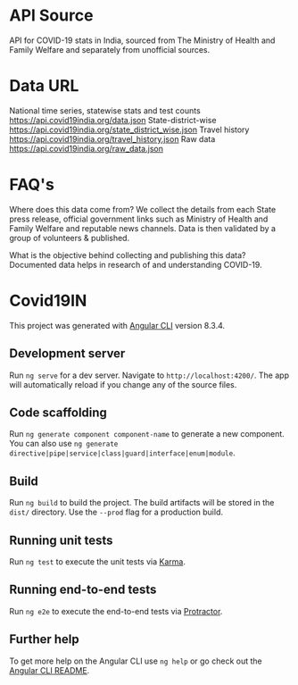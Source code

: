 # API Source

API for COVID-19 stats in India, sourced from The Ministry of Health and Family Welfare and separately from unofficial sources.

# Data	URL
National time series, statewise stats and test counts	https://api.covid19india.org/data.json
State-district-wise	https://api.covid19india.org/state_district_wise.json
Travel history	https://api.covid19india.org/travel_history.json
Raw data	https://api.covid19india.org/raw_data.json

# FAQ's

Where does this data come from?
We collect the details from each State press release, official government links such as Ministry of Health and Family Welfare and reputable news channels. Data is then validated by a group of volunteers & published.

What is the objective behind collecting and publishing this data? 
Documented data helps in research of and understanding COVID-19.


# Covid19IN

This project was generated with [Angular CLI](https://github.com/angular/angular-cli) version 8.3.4.

## Development server

Run `ng serve` for a dev server. Navigate to `http://localhost:4200/`. The app will automatically reload if you change any of the source files.

## Code scaffolding

Run `ng generate component component-name` to generate a new component. You can also use `ng generate directive|pipe|service|class|guard|interface|enum|module`.

## Build

Run `ng build` to build the project. The build artifacts will be stored in the `dist/` directory. Use the `--prod` flag for a production build.

## Running unit tests

Run `ng test` to execute the unit tests via [Karma](https://karma-runner.github.io).

## Running end-to-end tests

Run `ng e2e` to execute the end-to-end tests via [Protractor](http://www.protractortest.org/).

## Further help

To get more help on the Angular CLI use `ng help` or go check out the [Angular CLI README](https://github.com/angular/angular-cli/blob/master/README.md).
